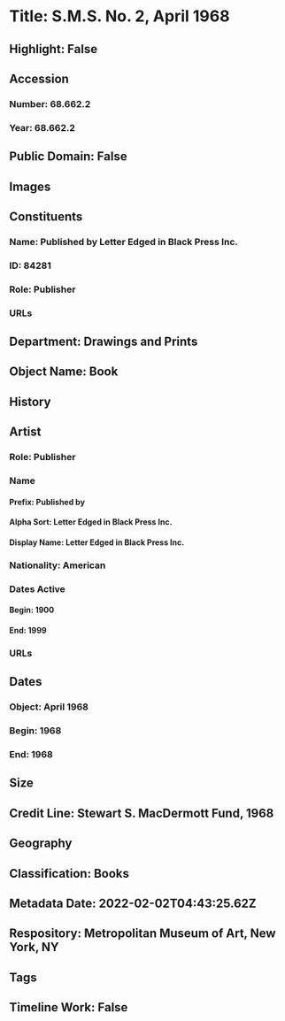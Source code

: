 # Title: S.M.S. No. 2, April 1968
## Highlight: False
## Accession
### Number: 68.662.2
### Year: 68.662.2
## Public Domain: False
## Images
## Constituents
### Name: Published by Letter Edged in Black Press Inc.
### ID: 84281
### Role: Publisher
### URLs
## Department: Drawings and Prints
## Object Name: Book
## History
## Artist
### Role: Publisher
### Name
#### Prefix: Published by
#### Alpha Sort: Letter Edged in Black Press Inc.
#### Display Name: Letter Edged in Black Press Inc.
### Nationality: American
### Dates Active
#### Begin: 1900
#### End: 1999
### URLs
## Dates
### Object: April 1968
### Begin: 1968
### End: 1968
## Size
## Credit Line: Stewart S. MacDermott  Fund, 1968
## Geography
## Classification: Books
## Metadata Date: 2022-02-02T04:43:25.62Z
## Respository: Metropolitan Museum of Art, New York, NY
## Tags
## Timeline Work: False